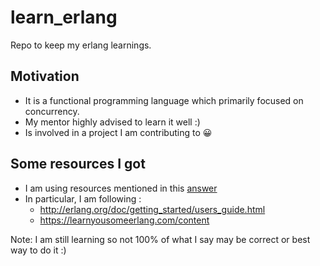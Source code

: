 # learn_erlang
Repo to keep my erlang learnings.

## Motivation

- It is a functional programming language which primarily focused on concurrency.
- My mentor highly advised to learn it well :)
- Is involved in a project I am contributing to 😀

## Some resources I got

- I am using resources mentioned in this [answer](https://stackoverflow.com/questions/1017017/what-is-the-best-way-to-learn-erlang)
- In particular, I am following :
    - http://erlang.org/doc/getting_started/users_guide.html
    - https://learnyousomeerlang.com/content


Note: I am still learning so not 100% of what I say may be correct or best way to do it :)
